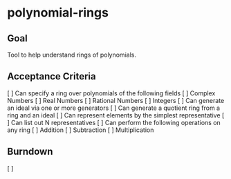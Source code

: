 # polynomial-rings

## Goal

Tool to help understand rings of polynomials.  

## Acceptance Criteria

[ ] Can specify a ring over polynomials of the following fields
	[ ] Complex Numbers
	[ ] Real Numbers
	[ ] Rational Numbers
	[ ] Integers
[ ] Can generate an ideal via one or more generators
[ ] Can generate a quotient ring from a ring and an ideal
	[ ] Can represent elements by the simplest representative
	[ ] Can list out N representatives
[ ] Can perform the following operations on any ring
	[ ] Addition
	[ ] Subtraction
	[ ] Multiplication

## Burndown

[ ] 